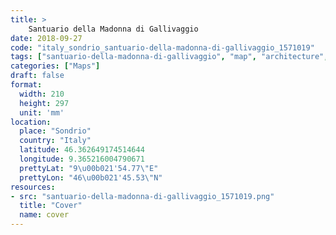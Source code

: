 ```yaml
---
title: > 
    Santuario della Madonna di Gallivaggio
date: 2018-09-27
code: "italy_sondrio_santuario-della-madonna-di-gallivaggio_1571019"
tags: ["santuario-della-madonna-di-gallivaggio", "map", "architecture", "buildings", "Sondrio", "Italy"]
categories: ["Maps"]
draft: false
format:
  width: 210
  height: 297
  unit: 'mm'
location:
  place: "Sondrio"
  country: "Italy"
  latitude: 46.362649174514644
  longitude: 9.365216004790671
  prettyLat: "9\u00b021'54.77\"E"
  prettyLon: "46\u00b021'45.53\"N"
resources:
- src: "santuario-della-madonna-di-gallivaggio_1571019.png"
  title: "Cover"
  name: cover
---
```

